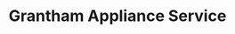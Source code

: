 ---
title: "Grantham Appliance Service"
url: /grantham/grantham-appliance-service/
shop: vacuum cleaner
---